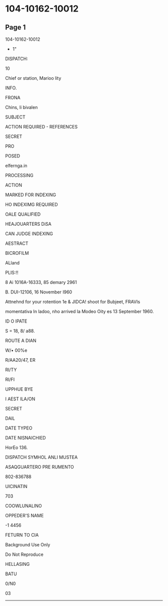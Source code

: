 # 104-10162-10012

## Page 1

104-10162-10012

- 1"

DISPATCH:

10

Chief or station, Marioo lity

INFO.

FRONA

Chins, li bivalen

SUBJECT

ACTION REQUIRED - REFERENCES

SECRET

PRO

POSED

elfernga.in

PROCESSING

ACTION

MARKED FOR INDEXING

HO INDEXIMG REQUIRED

OALE QUALIFIED

HEAJOUARTERS DiSA

CAN JUDGE INDEXING

AESTRACT

BICROFILM

ALland

PLIS:!!

8 Ai 1016A-16333, 85 demary 2961

B. DUI-12106, 16 November I960

Attnehnd for your rotention 1e & JIDCA! shoot for Bubjeet, FRAVIs

momentativa In ladoo, nho arrived la Modeo Oity es 13 September 1960.

ID O IPATE

S = 18, 8/ a88.

ROUTE A DIAN

W/• 00%e

R/AA20/47, ER

RI/TY

RI/FI

UPPHUE BYE

I AEST ILA/ON

SECRET

DAIL

DATE TYPEO

DATE NISNAICHIED

HorEo 136.

DISPATCH SYMHOL ANLI MUSTEA

ASAQGUARTERO PRE RUMENTO

802-836788

UICINATIN

703

COOWLUNALINO

OPPEDER'S NAME

-1 4456

FETURN TO CIA

Background Use Only

Do Not Reproduce

HELLASING

BATU

0/N0

03

---

